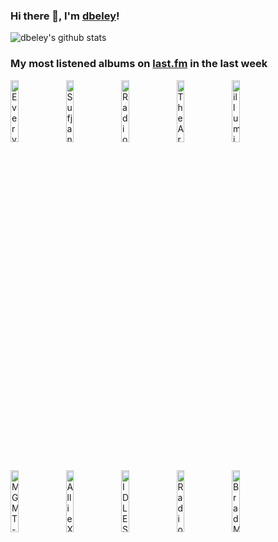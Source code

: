 ### Hi there 👋, I'm [dbeley](https://dbeley.ovh/en)!

![dbeley's github stats](https://github-readme-stats.vercel.app/api?username=dbeley)

### My most listened albums on [last.fm](https://www.last.fm/user/d_beley) in the last week

[<img src='https://lastfm.freetls.fastly.net/i/u/300x300/784d1dfb86d4c499a060af271fc309a4.jpg' width='16%' height='16%' alt='Everything Everything - Mountainhead'>](https://www.last.fm/music/everything%2beverything/mountainhead)&nbsp;
[<img src='https://lastfm.freetls.fastly.net/i/u/300x300/716da56856c4c788fc3c47eb196f2e12.jpg' width='16%' height='16%' alt='Sufjan Stevens & Angelo De Augustine - A Beginner’s Mind'>](https://www.last.fm/music/sufjan%2bstevens%2b%2526%2bangelo%2bde%2baugustine/a%2bbeginner%25e2%2580%2599s%2bmind)&nbsp;
[<img src='https://lastfm.freetls.fastly.net/i/u/300x300/55ac8f97bde6cbe5e9a8857b435457e9.jpg' width='16%' height='16%' alt='Radiohead - Hail to the Thief'>](https://www.last.fm/music/radiohead/hail%2bto%2bthe%2bthief)&nbsp;
[<img src='https://lastfm.freetls.fastly.net/i/u/300x300/f0669fdd3932cb4cb27f94626ac8605f.jpg' width='16%' height='16%' alt='The Arrogant Sons of Bitches - Three Cheers For Disappointment'>](https://www.last.fm/music/the%2barrogant%2bsons%2bof%2bbitches/three%2bcheers%2bfor%2bdisappointment)&nbsp;
[<img src='https://lastfm.freetls.fastly.net/i/u/300x300/d7328eabb1f2db75c96597ea44aa64cc.jpg' width='16%' height='16%' alt='illuminati hotties - Let Me Do One More'>](https://www.last.fm/music/illuminati%2bhotties/let%2bme%2bdo%2bone%2bmore)&nbsp;
<br>
[<img src='https://lastfm.freetls.fastly.net/i/u/300x300/291b9672315eae8a777410f4f80395c4.jpg' width='16%' height='16%' alt='MGMT - Loss of Life'>](https://www.last.fm/music/mgmt/loss%2bof%2blife)&nbsp;
[<img src='https://lastfm.freetls.fastly.net/i/u/300x300/516381f12c4bc14108b44ae4733611cd.gif' width='16%' height='16%' alt='Allie X - Girl with No Face'>](https://www.last.fm/music/allie%2bx/girl%2bwith%2bno%2bface)&nbsp;
[<img src='https://lastfm.freetls.fastly.net/i/u/300x300/de7a2f010aac09f197aa8b342159c0f0.jpg' width='16%' height='16%' alt='IDLES - TANGK'>](https://www.last.fm/music/idles/tangk)&nbsp;
[<img src='https://lastfm.freetls.fastly.net/i/u/300x300/28db3fdca036fb53c62754694a89d3fd.jpg' width='16%' height='16%' alt='Radiohead - A Moon Shaped Pool'>](https://www.last.fm/music/radiohead/a%2bmoon%2bshaped%2bpool)&nbsp;
[<img src='https://lastfm.freetls.fastly.net/i/u/300x300/20c22b9b22cc6a3eb828e5bb682fd7c3.png' width='16%' height='16%' alt='Brad Mehldau Trio - Where Do You Start'>](https://www.last.fm/music/brad%2bmehldau%2btrio/where%2bdo%2byou%2bstart)&nbsp;
<br>
